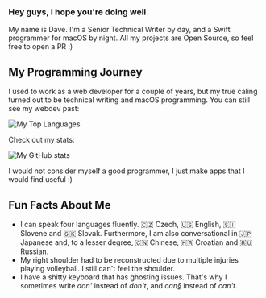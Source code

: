 ### Hey guys, I hope you're doing well

My name is Dave. I'm a Senior Technical Writer by day, and a Swift programmer for macOS by night. All my projects are Open Source, so feel free to open a PR :)

## My Programming Journey

I used to work as a web developer for a couple of years, but my true caling turned out to be technical writing and macOS programming. You can still see my webdev past:

![My Top Languages](https://github-readme-stats.vercel.app/api/top-langs/?username=buresdv&layout=compact&langs_count=6&theme=cobalt)

Check out my stats:

![My GitHub stats](https://github-readme-stats.vercel.app/api?username=buresdv&show_icons=true&theme=cobalt)

I would not consider myself a good programmer, I just make apps that I would find useful :)

## Fun Facts About Me
- I can speak four languages fluently. 🇨🇿 Czech, 🇺🇸 English, 🇸🇮 Slovene and 🇸🇰 Slovak. Furthermore, I am also conversational in 🇯🇵 Japanese and, to a lesser degree, 🇨🇳 Chinese, 🇭🇷 Croatian and 🇷🇺 Russian.
- My right shoulder had to be reconstructed due to multiple injuries playing volleyball. I still can't feel the shoulder.
- I have a shitty keyboard that has ghosting issues. That's why I sometimes write *don'* instead of *don't*, and *can§* instead of *can't*.


<!--
**buresdv/buresdv** is a ✨ _special_ ✨ repository because its `README.md` (this file) appears on your GitHub profile.

Here are some ideas to get you started:

- 🔭 I’m currently working on ...
- 🌱 I’m currently learning ...
- 👯 I’m looking to collaborate on ...
- 🤔 I’m looking for help with ...
- 💬 Ask me about ...
- 📫 How to reach me: ...
- 😄 Pronouns: ...
- ⚡ Fun fact: ...
-->
